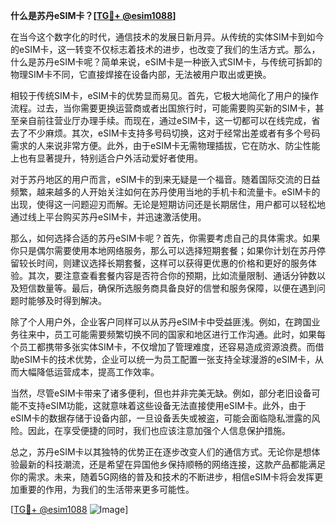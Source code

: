 **什么是苏丹eSIM卡？[[TG💪+ @esim1088](https://t.me/s/esim1088)]**

在当今这个数字化的时代，通信技术的发展日新月异。从传统的实体SIM卡到如今的eSIM卡，这一转变不仅标志着技术的进步，也改变了我们的生活方式。那么，什么是苏丹eSIM卡呢？简单来说，eSIM卡是一种嵌入式SIM卡，与传统可拆卸的物理SIM卡不同，它直接焊接在设备内部，无法被用户取出或更换。

相较于传统SIM卡，eSIM卡的优势显而易见。首先，它极大地简化了用户的操作流程。过去，当你需要更换运营商或者出国旅行时，可能需要购买新的SIM卡，甚至亲自前往营业厅办理手续。而现在，通过eSIM卡，这一切都可以在线完成，省去了不少麻烦。其次，eSIM卡支持多号码切换，这对于经常出差或者有多个号码需求的人来说非常方便。此外，由于eSIM卡无需物理插拔，它在防水、防尘性能上也有显著提升，特别适合户外活动爱好者使用。

对于苏丹地区的用户而言，eSIM卡的到来无疑是一个福音。随着国际交流的日益频繁，越来越多的人开始关注如何在苏丹使用当地的手机卡和流量卡。eSIM卡的出现，使得这一问题迎刃而解。无论是短期访问还是长期居住，用户都可以轻松地通过线上平台购买苏丹eSIM卡，并迅速激活使用。

那么，如何选择合适的苏丹eSIM卡呢？首先，你需要考虑自己的具体需求。如果你只是偶尔需要使用本地网络服务，那么可以选择短期套餐；如果你计划在苏丹停留较长时间，则建议选择长期套餐，这样可以获得更优惠的价格和更好的服务体验。其次，要注意查看套餐内容是否符合你的预期，比如流量限制、通话分钟数以及短信数量等。最后，确保所选服务商具备良好的信誉和服务保障，以便在遇到问题时能够及时得到解决。

除了个人用户外，企业客户同样可以从苏丹eSIM卡中受益匪浅。例如，在跨国业务往来中，员工可能需要频繁切换不同的国家和地区进行工作沟通。此时，如果每个员工都携带多张实体SIM卡，不仅增加了管理难度，还容易造成资源浪费。而借助eSIM卡的技术优势，企业可以统一为员工配置一张支持全球漫游的eSIM卡，从而大幅降低运营成本，提高工作效率。

当然，尽管eSIM卡带来了诸多便利，但也并非完美无缺。例如，部分老旧设备可能不支持eSIM功能，这就意味着这些设备无法直接使用eSIM卡。此外，由于eSIM卡的数据存储于设备内部，一旦设备丢失或被盗，可能会面临隐私泄露的风险。因此，在享受便捷的同时，我们也应该注意加强个人信息保护措施。

总之，苏丹eSIM卡以其独特的优势正在逐步改变人们的通信方式。无论你是想体验最新的科技潮流，还是希望在异国他乡保持顺畅的网络连接，这款产品都能满足你的需求。未来，随着5G网络的普及和技术的不断进步，相信eSIM卡将会发挥更加重要的作用，为我们的生活带来更多可能性。

[[TG💪+ @esim1088](https://t.me/s/esim1088) ![Image](https://i.postimg.cc/4NQfJmqS/Snipaste-2025-05-13-00-14-12.png)]